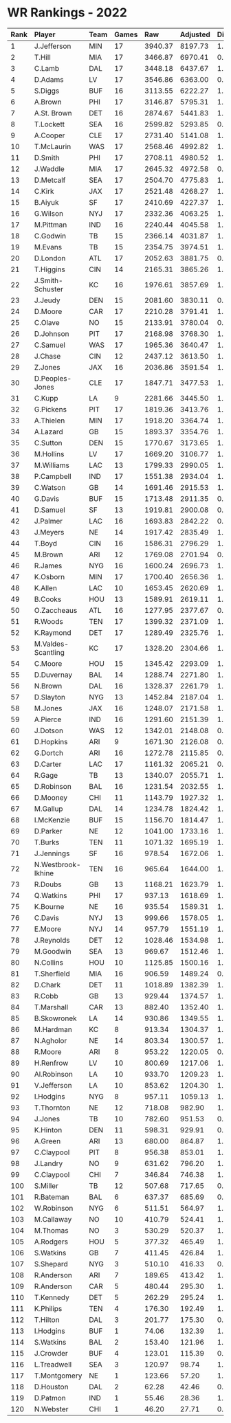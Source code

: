 # WR Rankings - 2022

| Rank | Player             | Team | Games | Raw     | Adjusted | Difficulty | Avg/Game | Typical | Consistency | Trend    |
| :----| :------------------| :----| :-----| :-------| :--------| :----------| :--------| :-------| :-----------| :--------|
| 1    | J.Jefferson        | MIN  | 17    | 3940.37 | 8197.73  | 1.004      | 482.22   | 469.24  | 7/1/9       | +202.4%  |
| 2    | T.Hill             | MIA  | 17    | 3466.87 | 6970.41  | 0.997      | 410.02   | 414.92  | 10/0/7      | +91.7%   |
| 3    | C.Lamb             | DAL  | 17    | 3448.18 | 6437.67  | 1.003      | 378.69   | 308.80  | 6/1/10      | +117.9%  |
| 4    | D.Adams            | LV   | 17    | 3546.86 | 6363.00  | 0.999      | 374.29   | 401.01  | 9/0/8       | +213.4%  |
| 5    | S.Diggs            | BUF  | 16    | 3113.55 | 6222.27  | 1.007      | 388.89   | 391.26  | 7/1/8       | +102.1%  |
| 6    | A.Brown            | PHI  | 17    | 3146.87 | 5795.31  | 1.009      | 340.90   | 339.20  | 8/2/7       | +94.5%   |
| 7    | A.St. Brown        | DET  | 16    | 2874.67 | 5441.83  | 1.002      | 340.11   | 366.23  | 10/0/6      | +124.1%  |
| 8    | T.Lockett          | SEA  | 16    | 2599.82 | 5293.85  | 0.994      | 330.87   | 340.41  | 8/3/5       | +103.6%  |
| 9    | A.Cooper           | CLE  | 17    | 2731.40 | 5141.08  | 1.006      | 302.42   | 302.34  | 9/0/8       | +202.0%  |
| 10   | T.McLaurin         | WAS  | 17    | 2568.46 | 4992.82  | 1.007      | 293.70   | 271.04  | 9/1/7       | +110.3%  |
| 11   | D.Smith            | PHI  | 17    | 2708.11 | 4980.52  | 1.006      | 292.97   | 294.59  | 7/4/6       | +135.3%  |
| 12   | J.Waddle           | MIA  | 17    | 2645.32 | 4972.58  | 0.994      | 292.50   | 312.59  | 9/2/6       | +154.7%  |
| 13   | D.Metcalf          | SEA  | 17    | 2504.70 | 4775.83  | 1.001      | 280.93   | 296.23  | 10/0/7      | +115.4%  |
| 14   | C.Kirk             | JAX  | 17    | 2521.48 | 4268.27  | 1.002      | 251.07   | 250.62  | 8/1/8       | +128.8%  |
| 15   | B.Aiyuk            | SF   | 17    | 2410.69 | 4227.37  | 1.010      | 248.67   | 254.92  | 10/1/6      | +84.0%   |
| 16   | G.Wilson           | NYJ  | 17    | 2332.36 | 4063.25  | 1.012      | 239.01   | 241.76  | 9/2/6       | +206.9%  |
| 17   | M.Pittman          | IND  | 16    | 2240.44 | 4045.58  | 1.014      | 252.85   | 249.55  | 5/3/8       | +97.2%   |
| 18   | C.Godwin           | TB   | 15    | 2366.14 | 4031.87  | 1.000      | 268.79   | 251.01  | 6/3/6       | +75.5%   |
| 19   | M.Evans            | TB   | 15    | 2354.75 | 3974.51  | 1.002      | 264.97   | 241.52  | 9/1/5       | +132.0%  |
| 20   | D.London           | ATL  | 17    | 2052.63 | 3881.75  | 0.998      | 228.34   | 230.92  | 8/1/8       | +123.3%  |
| 21   | T.Higgins          | CIN  | 14    | 2165.31 | 3865.26  | 1.009      | 276.09   | 305.61  | 8/1/5       | +116.5%  |
| 22   | J.Smith-Schuster   | KC   | 16    | 1976.61 | 3857.69  | 1.006      | 241.11   | 261.15  | 10/0/6      | +216.2%  |
| 23   | J.Jeudy            | DEN  | 15    | 2081.60 | 3830.11  | 0.996      | 255.34   | 266.15  | 9/1/5       | +151.0%  |
| 24   | D.Moore            | CAR  | 17    | 2210.28 | 3791.41  | 1.008      | 223.02   | 202.31  | 7/1/9       | +251.1%  |
| 25   | C.Olave            | NO   | 15    | 2133.91 | 3780.04  | 0.998      | 252.00   | 229.75  | 6/1/8       | +98.2%   |
| 26   | D.Johnson          | PIT  | 17    | 2168.98 | 3768.30  | 1.011      | 221.66   | 207.39  | 6/3/8       | +64.3%   |
| 27   | C.Samuel           | WAS  | 17    | 1965.36 | 3640.47  | 1.003      | 214.15   | 217.22  | 7/2/8       | +167.4%  |
| 28   | J.Chase            | CIN  | 12    | 2437.12 | 3613.50  | 1.000      | 301.13   | 302.14  | 6/1/5       | +74.1%   |
| 29   | Z.Jones            | JAX  | 16    | 2036.86 | 3591.54  | 1.000      | 224.47   | 211.27  | 9/1/6       | +235.4%  |
| 30   | D.Peoples-Jones    | CLE  | 17    | 1847.71 | 3477.53  | 1.018      | 204.56   | 189.01  | 7/0/10      | +166.2%  |
| 31   | C.Kupp             | LA   | 9     | 2281.66 | 3445.50  | 1.004      | 382.83   | 379.94  | 3/0/6       | INACTIVE |
| 32   | G.Pickens          | PIT  | 17    | 1819.36 | 3413.76  | 1.010      | 200.81   | 198.70  | 9/0/8       | +208.7%  |
| 33   | A.Thielen          | MIN  | 17    | 1918.20 | 3364.74  | 1.004      | 197.93   | 174.65  | 8/0/9       | +143.1%  |
| 34   | A.Lazard           | GB   | 15    | 1893.37 | 3354.76  | 1.014      | 223.65   | 243.12  | 7/3/5       | +98.8%   |
| 35   | C.Sutton           | DEN  | 15    | 1770.67 | 3173.65  | 1.000      | 211.58   | 208.80  | 7/1/7       | +177.4%  |
| 36   | M.Hollins          | LV   | 17    | 1669.20 | 3106.77  | 1.004      | 182.75   | 156.81  | 6/1/10      | +210.9%  |
| 37   | M.Williams         | LAC  | 13    | 1799.33 | 2990.05  | 1.007      | 230.00   | 214.71  | 6/1/6       | +218.8%  |
| 38   | P.Campbell         | IND  | 17    | 1551.38 | 2934.04  | 1.004      | 172.59   | 187.23  | 10/1/6      | +255.1%  |
| 39   | C.Watson           | GB   | 14    | 1691.46 | 2915.53  | 1.005      | 208.25   | 178.87  | 7/1/6       | +369.0%  |
| 40   | G.Davis            | BUF  | 15    | 1713.48 | 2911.35  | 0.999      | 194.09   | 192.62  | 8/1/6       | +112.9%  |
| 41   | D.Samuel           | SF   | 13    | 1919.81 | 2900.08  | 0.995      | 223.08   | 209.74  | 4/4/5       | +74.3%   |
| 42   | J.Palmer           | LAC  | 16    | 1693.83 | 2842.22  | 0.999      | 177.64   | 173.27  | 7/2/7       | +152.9%  |
| 43   | J.Meyers           | NE   | 14    | 1917.42 | 2835.49  | 1.010      | 202.54   | 215.92  | 9/0/5       | +92.0%   |
| 44   | T.Boyd             | CIN  | 16    | 1586.31 | 2796.29  | 1.009      | 174.77   | 167.47  | 7/1/8       | +168.0%  |
| 45   | M.Brown            | ARI  | 12    | 1769.08 | 2701.94  | 0.997      | 225.16   | 290.42  | 9/0/3       | +112.2%  |
| 46   | R.James            | NYG  | 16    | 1600.24 | 2696.73  | 1.007      | 168.55   | 188.09  | 9/1/6       | +316.5%  |
| 47   | K.Osborn           | MIN  | 17    | 1700.40 | 2656.36  | 1.011      | 156.26   | 137.86  | 9/1/7       | +293.4%  |
| 48   | K.Allen            | LAC  | 10    | 1653.45 | 2620.69  | 1.006      | 262.07   | 271.00  | 6/0/4       | +115.6%  |
| 49   | B.Cooks            | HOU  | 13    | 1589.91 | 2619.11  | 1.006      | 201.47   | 193.24  | 8/0/5       | +84.3%   |
| 50   | O.Zaccheaus        | ATL  | 16    | 1277.95 | 2377.67  | 0.998      | 148.60   | 153.21  | 9/1/6       | +176.5%  |
| 51   | R.Woods            | TEN  | 17    | 1399.32 | 2371.09  | 1.003      | 139.48   | 126.99  | 7/1/9       | +162.3%  |
| 52   | K.Raymond          | DET  | 17    | 1289.49 | 2325.76  | 1.002      | 136.81   | 117.77  | 5/0/12      | +206.1%  |
| 53   | M.Valdes-Scantling | KC   | 17    | 1328.20 | 2304.66  | 1.004      | 135.57   | 136.89  | 8/1/8       | +239.8%  |
| 54   | C.Moore            | HOU  | 15    | 1345.42 | 2293.09  | 1.005      | 152.87   | 136.92  | 7/3/5       | +206.8%  |
| 55   | D.Duvernay         | BAL  | 14    | 1288.74 | 2271.80  | 1.000      | 162.27   | 167.29  | 8/0/6       | INACTIVE |
| 56   | N.Brown            | DAL  | 16    | 1328.37 | 2261.79  | 1.003      | 141.36   | 149.89  | 9/0/7       | +472.1%  |
| 57   | D.Slayton          | NYG  | 13    | 1452.84 | 2187.04  | 1.006      | 168.23   | 168.93  | 6/1/6       | +158.4%  |
| 58   | M.Jones            | JAX  | 16    | 1248.07 | 2171.58  | 1.002      | 135.72   | 130.00  | 8/0/8       | +250.6%  |
| 59   | A.Pierce           | IND  | 16    | 1291.60 | 2151.39  | 1.010      | 134.46   | 124.65  | 8/0/8       | +381.1%  |
| 60   | J.Dotson           | WAS  | 12    | 1342.01 | 2148.08  | 0.996      | 179.01   | 183.90  | 5/2/5       | +217.9%  |
| 61   | D.Hopkins          | ARI  | 9     | 1671.30 | 2126.08  | 0.997      | 236.23   | 257.64  | 5/1/3       | +76.4%   |
| 62   | G.Dortch           | ARI  | 16    | 1272.78 | 2115.85  | 0.998      | 132.24   | 131.29  | 8/2/6       | +1602.1% |
| 63   | D.Carter           | LAC  | 17    | 1161.32 | 2065.21  | 0.995      | 121.48   | 108.10  | 8/2/7       | +315.3%  |
| 64   | R.Gage             | TB   | 13    | 1340.07 | 2055.71  | 1.003      | 158.13   | 115.56  | 7/0/6       | +261.1%  |
| 65   | D.Robinson         | BAL  | 16    | 1231.54 | 2032.55  | 1.001      | 127.03   | 109.84  | 8/1/7       | +272.6%  |
| 66   | D.Mooney           | CHI  | 11    | 1143.79 | 1927.32  | 1.002      | 175.21   | 188.76  | 6/1/4       | INACTIVE |
| 67   | M.Gallup           | DAL  | 14    | 1234.78 | 1824.42  | 1.005      | 130.32   | 124.70  | 6/0/8       | +192.7%  |
| 68   | I.McKenzie         | BUF  | 15    | 1156.70 | 1814.47  | 1.012      | 120.96   | 105.45  | 7/1/7       | +205.4%  |
| 69   | D.Parker           | NE   | 12    | 1041.00 | 1733.16  | 1.006      | 144.43   | 139.65  | 6/0/6       | +445.6%  |
| 70   | T.Burks            | TEN  | 11    | 1071.32 | 1695.19  | 1.003      | 154.11   | 150.21  | 5/2/4       | +159.9%  |
| 71   | J.Jennings         | SF   | 16    | 978.54  | 1672.06  | 1.018      | 104.50   | 84.96   | 7/1/8       | +269.7%  |
| 72   | N.Westbrook-Ikhine | TEN  | 16    | 965.64  | 1644.00  | 1.003      | 102.75   | 90.16   | 9/1/6       | +954.0%  |
| 73   | R.Doubs            | GB   | 13    | 1168.21 | 1623.79  | 1.006      | 124.91   | 109.93  | 5/1/7       | +255.9%  |
| 74   | Q.Watkins          | PHI  | 17    | 937.13  | 1618.69  | 1.003      | 95.22    | 69.04   | 6/0/11      | +518.2%  |
| 75   | K.Bourne           | NE   | 16    | 935.54  | 1589.31  | 1.005      | 99.33    | 91.06   | 9/0/7       | +369.8%  |
| 76   | C.Davis            | NYJ  | 13    | 999.66  | 1578.05  | 1.002      | 121.39   | 116.92  | 7/1/5       | +288.3%  |
| 77   | E.Moore            | NYJ  | 14    | 957.79  | 1551.19  | 1.007      | 110.80   | 108.08  | 7/0/7       | +221.0%  |
| 78   | J.Reynolds         | DET  | 12    | 1028.46 | 1534.98  | 1.000      | 127.92   | 149.87  | 7/0/5       | +276.9%  |
| 79   | M.Goodwin          | SEA  | 13    | 969.67  | 1512.46  | 1.004      | 116.34   | 97.83   | 8/0/5       | +434.0%  |
| 80   | N.Collins          | HOU  | 10    | 1125.85 | 1500.16  | 1.010      | 150.02   | 161.27  | 6/0/4       | INACTIVE |
| 81   | T.Sherfield        | MIA  | 16    | 906.59  | 1489.24  | 0.987      | 93.08    | 78.99   | 8/1/7       | +319.6%  |
| 82   | D.Chark            | DET  | 11    | 1018.89 | 1382.39  | 1.007      | 125.67   | 132.20  | 6/0/5       | +247.2%  |
| 83   | R.Cobb             | GB   | 13    | 929.44  | 1374.57  | 1.005      | 105.74   | 84.00   | 6/0/7       | +365.6%  |
| 84   | T.Marshall         | CAR  | 13    | 882.40  | 1352.40  | 1.007      | 104.03   | 101.46  | 6/2/5       | +156.2%  |
| 85   | B.Skowronek        | LA   | 14    | 930.86  | 1349.55  | 1.007      | 96.40    | 91.91   | 8/0/6       | INACTIVE |
| 86   | M.Hardman          | KC   | 8     | 913.34  | 1304.37  | 1.010      | 163.05   | 177.48  | 5/0/3       | INACTIVE |
| 87   | N.Agholor          | NE   | 14    | 803.34  | 1300.57  | 1.002      | 92.90    | 80.92   | 8/1/5       | +716.1%  |
| 88   | R.Moore            | ARI  | 8     | 953.22  | 1220.05  | 0.993      | 152.51   | 163.22  | 4/0/4       | INACTIVE |
| 89   | H.Renfrow          | LV   | 10    | 800.69  | 1217.06  | 1.003      | 121.71   | 129.90  | 6/1/3       | +144.0%  |
| 90   | Al.Robinson        | LA   | 10    | 933.70  | 1209.23  | 1.013      | 120.92   | 117.20  | 6/0/4       | INACTIVE |
| 91   | V.Jefferson        | LA   | 10    | 853.62  | 1204.30  | 1.006      | 120.43   | 121.67  | 4/0/6       | +81.1%   |
| 92   | I.Hodgins          | NYG  | 8     | 957.11  | 1059.13  | 1.006      | 132.39   | 125.30  | 5/0/4       | +120.5%  |
| 93   | T.Thornton         | NE   | 12    | 718.08  | 982.90   | 1.008      | 81.91    | 68.87   | 9/0/3       | +252.9%  |
| 94   | J.Jones            | TB   | 10    | 782.60  | 951.53   | 0.992      | 95.15    | 87.73   | 3/1/6       | +149.9%  |
| 95   | K.Hinton           | DEN  | 11    | 598.31  | 929.91   | 0.991      | 84.54    | 82.10   | 5/0/6       | +297.1%  |
| 96   | A.Green            | ARI  | 13    | 680.00  | 864.87   | 1.003      | 66.53    | 61.56   | 8/0/5       | +438.3%  |
| 97   | C.Claypool         | PIT  | 8     | 956.38  | 853.01   | 1.013      | 106.63   | 83.18   | 6/0/9       | +277.7%  |
| 98   | J.Landry           | NO   | 9     | 631.62  | 796.20   | 1.005      | 88.47    | 78.47   | 5/1/3       | INACTIVE |
| 99   | C.Claypool         | CHI  | 7     | 346.84  | 746.38   | 1.013      | 106.63   | 83.18   | 6/0/9       | +277.7%  |
| 100  | S.Miller           | TB   | 12    | 507.68  | 717.65   | 0.992      | 59.80    | 65.19   | 9/0/3       | +479.3%  |
| 101  | R.Bateman          | BAL  | 6     | 637.37  | 685.69   | 0.995      | 114.28   | 120.39  | 4/0/2       | INACTIVE |
| 102  | W.Robinson         | NYG  | 6     | 511.51  | 564.97   | 1.015      | 94.16    | 92.38   | 3/0/3       | INACTIVE |
| 103  | M.Callaway         | NO   | 10    | 410.79  | 524.41   | 1.003      | 52.44    | 50.70   | 5/0/5       | +400.0%  |
| 104  | M.Thomas           | NO   | 3     | 530.29  | 520.37   | 1.000      | 173.46   | 173.46  | 1/0/2       | INACTIVE |
| 105  | A.Rodgers          | HOU  | 5     | 377.32  | 465.49   | 1.008      | 93.10    | 63.59   | 2/1/2       | N/A      |
| 106  | S.Watkins          | GB   | 7     | 411.45  | 426.84   | 1.007      | 60.98    | 54.39   | 5/0/4       | +280.5%  |
| 107  | S.Shepard          | NYG  | 3     | 510.10  | 416.33   | 0.998      | 138.78   | 138.78  | 1/1/1       | INACTIVE |
| 108  | R.Anderson         | ARI  | 7     | 189.65  | 413.42   | 1.001      | 59.06    | 54.35   | 7/0/5       | +545.4%  |
| 109  | R.Anderson         | CAR  | 5     | 480.44  | 295.30   | 1.001      | 59.06    | 54.35   | 7/0/5       | +545.4%  |
| 110  | T.Kennedy          | DET  | 5     | 262.29  | 295.24   | 1.017      | 59.05    | 61.80   | 3/0/2       | INACTIVE |
| 111  | K.Philips          | TEN  | 4     | 176.30  | 192.49   | 1.004      | 48.12    | 82.88   | 3/0/1       | INACTIVE |
| 112  | T.Hilton           | DAL  | 3     | 201.77  | 175.30   | 0.980      | 58.43    | 58.43   | 1/0/2       | N/A      |
| 113  | I.Hodgins          | BUF  | 1     | 74.06   | 132.39   | 1.006      | 132.39   | 125.30  | 5/0/4       | +120.5%  |
| 114  | S.Watkins          | BAL  | 2     | 153.40  | 121.96   | 1.007      | 60.98    | 54.39   | 5/0/4       | +280.5%  |
| 115  | J.Crowder          | BUF  | 4     | 123.01  | 115.39   | 0.996      | 28.85    | 35.68   | 3/0/1       | INACTIVE |
| 116  | L.Treadwell        | SEA  | 3     | 120.97  | 98.74    | 1.020      | 32.91    | 32.91   | 1/0/2       | N/A      |
| 117  | T.Montgomery       | NE   | 1     | 123.66  | 57.20    | 1.012      | 57.20    | 57.20   | 0/1/0       | INACTIVE |
| 118  | D.Houston          | DAL  | 2     | 62.28   | 42.46    | 0.992      | 21.23    | 21.23   | 1/0/1       | INACTIVE |
| 119  | D.Patmon           | IND  | 1     | 55.46   | 28.36    | 1.025      | 28.36    | 28.36   | 0/1/0       | INACTIVE |
| 120  | N.Webster          | CHI  | 1     | 46.20   | 27.71    | 0.950      | 27.71    | 27.71   | 0/1/0       | INACTIVE |

